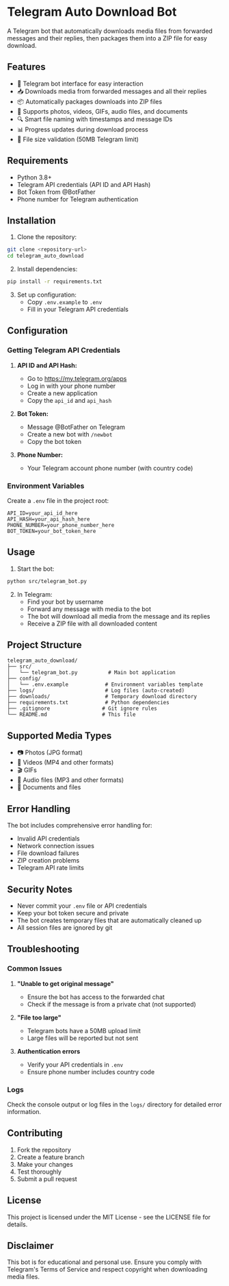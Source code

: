 # Telegram Auto Download Bot

A Telegram bot that automatically downloads media files from forwarded messages and their replies, then packages them into a ZIP file for easy download.

## Features

- 🤖 Telegram bot interface for easy interaction
- 📥 Downloads media from forwarded messages and all their replies
- 📦 Automatically packages downloads into ZIP files
- 🎯 Supports photos, videos, GIFs, audio files, and documents
- 🔍 Smart file naming with timestamps and message IDs
- 📊 Progress updates during download process
- 🚫 File size validation (50MB Telegram limit)

## Requirements

- Python 3.8+
- Telegram API credentials (API ID and API Hash)
- Bot Token from @BotFather
- Phone number for Telegram authentication

## Installation

1. Clone the repository:

```bash
git clone <repository-url>
cd telegram_auto_download
```

2. Install dependencies:

```bash
pip install -r requirements.txt
```

3. Set up configuration:
   - Copy `.env.example` to `.env`
   - Fill in your Telegram API credentials

## Configuration

### Getting Telegram API Credentials

1. **API ID and API Hash:**
   - Go to <https://my.telegram.org/apps>
   - Log in with your phone number
   - Create a new application
   - Copy the `api_id` and `api_hash`

2. **Bot Token:**
   - Message @BotFather on Telegram
   - Create a new bot with `/newbot`
   - Copy the bot token

3. **Phone Number:**
   - Your Telegram account phone number (with country code)

### Environment Variables

Create a `.env` file in the project root:

```env
API_ID=your_api_id_here
API_HASH=your_api_hash_here
PHONE_NUMBER=your_phone_number_here
BOT_TOKEN=your_bot_token_here
```

## Usage

1. Start the bot:

```bash
python src/telegram_bot.py
```

2. In Telegram:
   - Find your bot by username
   - Forward any message with media to the bot
   - The bot will download all media from the message and its replies
   - Receive a ZIP file with all downloaded content

## Project Structure

```
telegram_auto_download/
├── src/
│   └── telegram_bot.py          # Main bot application
├── config/
│   └── .env.example            # Environment variables template
├── logs/                       # Log files (auto-created)
├── downloads/                  # Temporary download directory
├── requirements.txt            # Python dependencies
├── .gitignore                 # Git ignore rules
└── README.md                  # This file
```

## Supported Media Types

- 📷 Photos (JPG format)
- 🎥 Videos (MP4 and other formats)
- 🎬 GIFs
- 🎵 Audio files (MP3 and other formats)
- 📄 Documents and files

## Error Handling

The bot includes comprehensive error handling for:

- Invalid API credentials
- Network connection issues
- File download failures
- ZIP creation problems
- Telegram API rate limits

## Security Notes

- Never commit your `.env` file or API credentials
- Keep your bot token secure and private
- The bot creates temporary files that are automatically cleaned up
- All session files are ignored by git

## Troubleshooting

### Common Issues

1. **"Unable to get original message"**
   - Ensure the bot has access to the forwarded chat
   - Check if the message is from a private chat (not supported)

2. **"File too large"**
   - Telegram bots have a 50MB upload limit
   - Large files will be reported but not sent

3. **Authentication errors**
   - Verify your API credentials in `.env`
   - Ensure phone number includes country code

### Logs

Check the console output or log files in the `logs/` directory for detailed error information.

## Contributing

1. Fork the repository
2. Create a feature branch
3. Make your changes
4. Test thoroughly
5. Submit a pull request

## License

This project is licensed under the MIT License - see the LICENSE file for details.

## Disclaimer

This bot is for educational and personal use. Ensure you comply with Telegram's Terms of Service and respect copyright when downloading media files.
